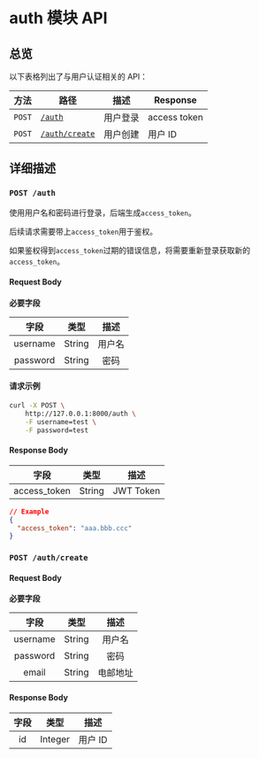 # auth 模块 API

## 总览

以下表格列出了与用户认证相关的 API：

| 方法   | 路径                     | 描述     | Response     |
| ------ | ------------------------ | -------- | ------------ |
| `POST` | [`/auth`](#post-auth)    | 用户登录 | access token |
| `POST` | [`/auth/create`](#post-) | 用户创建 | 用户 ID      |

## 详细描述

### `POST /auth`

使用用户名和密码进行登录，后端生成`access_token`。

后续请求需要带上`access_token`用于鉴权。

如果鉴权得到`access_token`过期的错误信息，将需要重新登录获取新的`access_token`。

#### Request Body

**必要字段**

|   字段   |  类型  |  描述  |
| :------: | :----: | :----: |
| username | String | 用户名 |
| password | String |  密码  |

#### 请求示例

```bash
curl -X POST \
    http://127.0.0.1:8000/auth \
    -F username=test \
    -F password=test
```

#### Response Body

|     字段     |  类型  |   描述    |
| :----------: | :----: | :-------: |
| access_token | String | JWT Token |

```json
// Example
{
  "access_token": "aaa.bbb.ccc"
}
```

### `POST /auth/create`

#### Request Body

**必要字段**

|   字段   |  类型  |   描述   |
| :------: | :----: | :------: |
| username | String |  用户名  |
| password | String |   密码   |
|  email   | String | 电邮地址 |

#### Response Body

| 字段 |  类型   |  描述   |
| :--: | :-----: | :-----: |
|  id  | Integer | 用户 ID |
